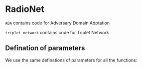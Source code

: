 # RadioNet

`ADA` contains code for Adversary Domain Adptation

`triplet_network` contains code for Triplet Network
## Defination of parameters

We use the same definations of parameters for all the functions:

